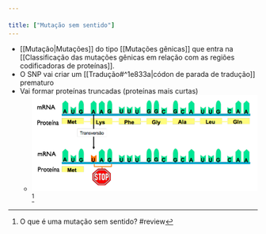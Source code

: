 ```yaml
---

title: ["Mutação sem sentido"]
---
```

+ [[Mutação|Mutações]] do tipo [[Mutações gênicas]] que entra na [[Classificação das mutações gênicas em relação com as regiões codificadoras de proteínas]].
+ O SNP vai criar um  [[Tradução#^1e833a|códon de parada de tradução]] prematuro
+ Vai formar proteínas truncadas (proteínas mais curtas)
	+ ![Pasted image 20210406225733.png](Pasted%20image%2020210406225733.png)[^227812]

[^227812]: O que é uma mutação sem sentido?
#review 
